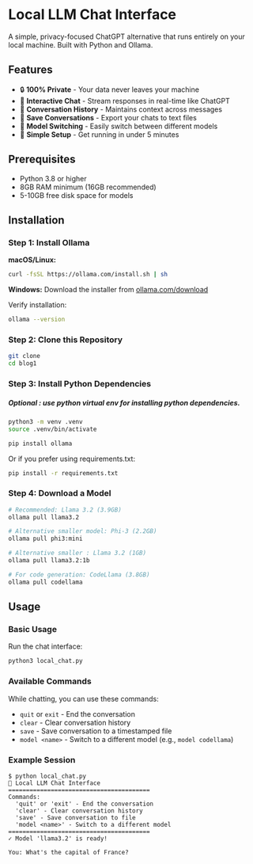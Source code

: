 # Local LLM Chat Interface

A simple, privacy-focused ChatGPT alternative that runs entirely on your local machine. Built with Python and Ollama.

## Features

- 🔒 **100% Private** - Your data never leaves your machine
- 💬 **Interactive Chat** - Stream responses in real-time like ChatGPT
- 📝 **Conversation History** - Maintains context across messages
- 💾 **Save Conversations** - Export your chats to text files
- 🔄 **Model Switching** - Easily switch between different models
- 🎯 **Simple Setup** - Get running in under 5 minutes

## Prerequisites

- Python 3.8 or higher
- 8GB RAM minimum (16GB recommended)
- 5-10GB free disk space for models

## Installation

### Step 1: Install Ollama

**macOS/Linux:**
```bash
curl -fsSL https://ollama.com/install.sh | sh
```

**Windows:**
Download the installer from [ollama.com/download](https://ollama.com/download)

Verify installation:
```bash
ollama --version
```

### Step 2: Clone this Repository

```bash
git clone
cd blog1
```

### Step 3: Install Python Dependencies

##### Optional : use python virtual env for installing python dependencies.
```bash
python3 -m venv .venv
source .venv/bin/activate
```

```bash
pip install ollama
```

Or if you prefer using requirements.txt:
```bash
pip install -r requirements.txt
```


### Step 4: Download a Model

```bash
# Recommended: Llama 3.2 (3.9GB)
ollama pull llama3.2

# Alternative smaller model: Phi-3 (2.2GB)
ollama pull phi3:mini

# Alternative smaller : Llama 3.2 (1GB)
ollama pull llama3.2:1b

# For code generation: CodeLlama (3.8GB)
ollama pull codellama
```

## Usage

### Basic Usage

Run the chat interface:
```bash
python3 local_chat.py
```

### Available Commands

While chatting, you can use these commands:
- `quit` or `exit` - End the conversation
- `clear` - Clear conversation history
- `save` - Save conversation to a timestamped file
- `model <name>` - Switch to a different model (e.g., `model codellama`)

### Example Session

```
$ python local_chat.py
🤖 Local LLM Chat Interface
========================================
Commands:
  'quit' or 'exit' - End the conversation
  'clear' - Clear conversation history
  'save' - Save conversation to file
  'model <name>' - Switch to a different model
========================================
✓ Model 'llama3.2' is ready!

You: What's the capital of France?